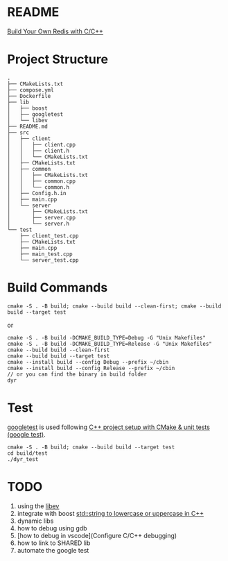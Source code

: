 README
====

[Build Your Own Redis with C/C++](https://build-your-own.org/redis/)

# Project Structure

```
.
├── CMakeLists.txt
├── compose.yml
├── Dockerfile
├── lib
│   ├── boost
│   ├── googletest
│   └── libev
├── README.md
├── src
│   ├── client
│   │   ├── client.cpp
│   │   ├── client.h
│   │   └── CMakeLists.txt
│   ├── CMakeLists.txt
│   ├── common
│   │   ├── CMakeLists.txt
│   │   ├── common.cpp
│   │   └── common.h
│   ├── Config.h.in
│   ├── main.cpp
│   └── server
│       ├── CMakeLists.txt
│       ├── server.cpp
│       └── server.h
└── test
    ├── client_test.cpp
    ├── CMakeLists.txt
    ├── main.cpp
    ├── main_test.cpp
    └── server_test.cpp
```

# Build Commands

```
cmake -S . -B build; cmake --build build --clean-first; cmake --build build --target test
```
or
```
cmake -S . -B build -DCMAKE_BUILD_TYPE=Debug -G "Unix Makefiles"
cmake -S . -B build -DCMAKE_BUILD_TYPE=Release -G "Unix Makefiles"
cmake --build build --clean-first
cmake --build build --target test
cmake --install build --config Debug --prefix ~/cbin
cmake --install build --config Release --prefix ~/cbin
// or you can find the binary in build folder
dyr
```

# Test
[googletest](https://github.com/google/googletest) is used following [C++ project setup with CMake & unit tests (google test)](https://raymii.org/s/tutorials/Cpp_project_setup_with_cmake_and_unit_tests.html).
```
cmake -S . -B build; cmake --build build --target test
cd build/test
./dyr_test
```

# TODO

1. using the [libev](https://github.com/enki/libev)
2. integrate with boost [std::string to lowercase or uppercase in C++](https://raymii.org/s/snippets/std_string_to_lowercase_or_uppercase_in_cpp.html)
3. dynamic libs
4. how to debug using gdb
5. [how to debug in vscode](Configure C/C++ debugging)
6. how to link to SHARED lib
7. automate the google test
